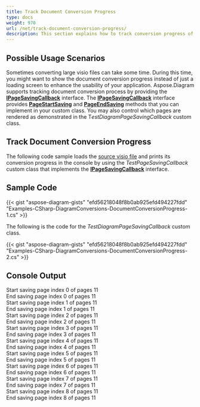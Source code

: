 ```yaml
---
title: Track Document Conversion Progress
type: docs
weight: 970
url: /net/track-document-conversion-progress/
description: This section explains how to track conversion progress of visio files with Aspose.Diagram.
---
```


## **Possible Usage Scenarios**

Sometimes converting large visio files can take some time. During this time, you might want to show the document conversion progress instead of just a loading screen to enhance the usability of your application. Aspose.Diagram supports tracking document conversion process by providing the **[IPageSavingCallback](https://apireference.aspose.com/diagram/net/aspose.diagram.saving/ipagesavingcallback)** interface. The **[IPageSavingCallback](https://apireference.aspose.com/diagram/net/aspose.diagram.saving/ipagesavingcallback)** interface provides **[PageStartSaving](https://apireference.aspose.com/diagram/net/aspose.diagram.saving/ipagesavingcallback/methods/pagestartsaving)** and **[PageEndSaving](https://apireference.aspose.com/diagram/net/aspose.diagram.saving/ipagesavingcallback/methods/pageendsaving)** methods that you can implement in your custom class. You may also control which pages are rendered as demonstrated in the T*estDiagramPageSavingCallback* custom class.

## **Track Document Conversion Progress**

The following code sample loads the [source visio file](Drawing1.vsdx) and prints its conversion progress in the console by using the *TestPageSavingCallback* custom class that implements the **[IPageSavingCallback](https://apireference.aspose.com/diagram/net/aspose.diagram.saving/ipagesavingcallback)** interface.

## **Sample Code**

{{< gist "aspose-diagram-gists" "efd56218048f8b0ab925efd494227fdd" "Examples-CSharp-DiagramConversions-DocumentConversionProgress-1.cs" >}}

The following is the code for the *TestDiagramPageSavingCallback* custom class.

{{< gist "aspose-diagram-gists" "efd56218048f8b0ab925efd494227fdd" "Examples-CSharp-DiagramConversions-DocumentConversionProgress-2.cs" >}}

## **Console Output**

Start saving page index 0 of pages 11</br>
End saving page index 0 of pages 11</br>
Start saving page index 1 of pages 11</br>
End saving page index 1 of pages 11</br>
Start saving page index 2 of pages 11</br>
End saving page index 2 of pages 11</br>
Start saving page index 3 of pages 11</br>
End saving page index 3 of pages 11</br>
Start saving page index 4 of pages 11</br>
End saving page index 4 of pages 11</br>
Start saving page index 5 of pages 11</br>
End saving page index 5 of pages 11</br>
Start saving page index 6 of pages 11</br>
End saving page index 6 of pages 11</br>
Start saving page index 7 of pages 11</br>
End saving page index 7 of pages 11</br>
Start saving page index 8 of pages 11</br>
End saving page index 8 of pages 11
